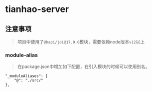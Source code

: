 # tianhao-server

## 注意事项

> 项目中使用了`@hapi/joi@17.0.0`模块，需要依赖node版本`v12`以上

### module-alias

> 在package.json中增加如下配置，在引入模块的时候可以使用别名。

```
"_moduleAliases": {
	"@": "./src/"
},
```